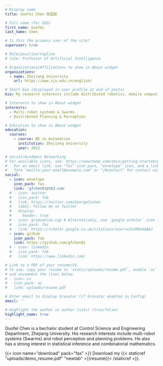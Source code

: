 ```yaml
---
# Display name
title: Guofei Chen 陈国斐

# Full name (for SEO)
first_name: Guofei
last_name: Chen

# Is this the primary user of the site?
superuser: true

# Role/position/tagline
# role: Professor of Artificial Intelligence

# Organizations/Affiliations to show in About widget
organizations:
  - name: Zhejiang University
    url: https://www.zju.edu.cn/english/

# Short bio (displayed in user profile at end of posts)
bio: My research interests include distributed robotics, mobile computing and programmable matter.

# Interests to show in About widget
interests:
  - Multi-robot systems & Swarms
  - Distributed Planning & Perception

# Education to show in About widget
education:
  courses:
    - course: BE in Automation
      institution: Zhejiang University
      year: 2022

# Social/Academic Networking
# For available icons, see: https://wowchemy.com/docs/getting-started/page-builder/#icons
#   For an email link, use "fas" icon pack, "envelope" icon, and a link in the
#   form "mailto:your-email@example.com" or "/#contact" for contact widget.
social:
  - icon: envelope
    icon_pack: fas
    link: 'gfchen01@163.com'
  # - icon: twitter
  #   icon_pack: fab
  #   link: https://twitter.com/GeorgeCushen
  #   label: Follow me on Twitter
  #   display:
  #     header: true
  # - icon: graduation-cap # Alternatively, use `google-scholar` icon from `ai` icon pack
  #   icon_pack: fas
  #   link: https://scholar.google.co.uk/citations?user=sIwtMXoAAAAJ
  - icon: github
    icon_pack: fab
    link: https://github.com/gfchen01
  # - icon: linkedin
  #   icon_pack: fab
  #   link: https://www.linkedin.com/

# Link to a PDF of your resume/CV.
# To use: copy your resume to `static/uploads/resume.pdf`, enable `ai` icons in `params.yaml`,
# and uncomment the lines below.
# - icon: cv
#   icon_pack: ai
#   link: uploads/resume.pdf

# Enter email to display Gravatar (if Gravatar enabled in Config)
email: ''

# Highlight the author in author lists? (true/false)
highlight_name: true
---
```


Guofei Chen is a bechalor student at Control Science and Engineering Department, Zhejiang University. His research interests include multi-robot systems (Swarms) and robot perception and planning problems. He also has a strong interest in statistical inference and combinatorial mathematics.

{{< icon name="download" pack="fas" >}} Download my {{< staticref "uploads/demo_resume.pdf" "newtab" >}}resumé{{< /staticref >}}.
